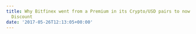 ```yaml
---
title: Why Bitfinex went from a Premium in its Crypto/USD pairs to now a significant
  Discount
date: '2017-05-26T12:13:05+00:00'
---
```

